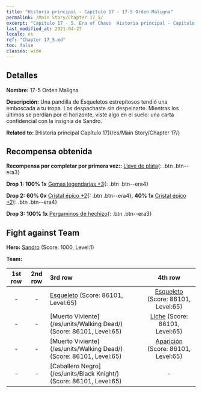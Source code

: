 ```yaml
---
title: "Historia principal - Capítulo 17 - 17-5 Orden Maligna"
permalink: /Main Story/Chapter 17_5/
excerpt: "Capítulo 17 - 5. Era of Chaos  Historia principal - Capítulo 17_5. 17-5 Orden Maligna"
last_modified_at: 2021-04-27
locale: es
ref: "Chapter 17_5.md"
toc: false
classes: wide
---
```


## Detalles

 **Nombre:** 17-5 Orden Maligna

 **Descripción:** Una pandilla de Esqueletos estrepitosos tendió una emboscada a tu tropa. Los despachaste sin despeinarte. Mientras los últimos se perdían por el horizonte, viste algo en el suelo: una carta confidencial con la insignia de Sandro.

 **Related to:** [Historia principal Capítulo 17](/es/Main Story/Chapter 17/)

## Recompensa obtenida

 **Recompensa por completar por primera vez::** [Llave de plata](/ItemsES/con_693/){: .btn .btn--era3}

 **Drop 1:** **100% 1x** [Gemas legendarias +3](/ItemsES/mat_58/){: .btn .btn--era4}

 **Drop 2:** **60% 0x** [Cristal épico +2](/ItemsES/mat_52/){: .btn .btn--era4}, **40% 1x** [Cristal épico +2](/ItemsES/mat_52/){: .btn .btn--era4}

 **Drop 3:** **100% 1x** [Pergaminos de hechizo](/ItemsES/con_694/){: .btn .btn--era3}


## Fight against Team
 **Hero:** [Sandro](/es/heroes/Sandro/) (Score: 1000, Level:1)

 **Team:**


  | 1st row | 2nd row | 3rd row | 4th row |
  |:----:|:----:|:----|:----:|
  | - | - | [Esqueleto](/es/units/Skeleton/) (Score: 86101, Level:65)  | [Esqueleto](/es/units/Skeleton/) (Score: 86101, Level:65)  |
  | - | - | [Muerto Viviente](/es/units/Walking Dead/) (Score: 86101, Level:65)  | [Liche](/es/units/Lich/) (Score: 86101, Level:65)  |
  | - | - | [Muerto Viviente](/es/units/Walking Dead/) (Score: 86101, Level:65)  | [Aparición](/es/units/Wight/) (Score: 86101, Level:65)  |
  | - | - | [Caballero Negro](/es/units/Black Knight/) (Score: 86101, Level:65)  | - |


